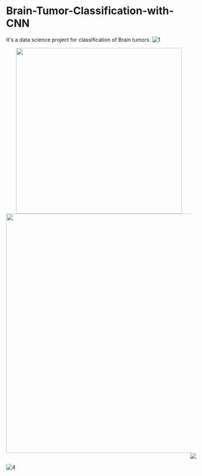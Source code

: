 
# Brain-Tumor-Classification-with-CNN
It's a data science project for classification of Brain tumors.
![1](https://user-images.githubusercontent.com/72142708/227737828-013e9545-f7eb-40e7-acb1-fb715863398a.jpg)

<div align="center" style="display: flex; justify-content: center;">
<img src="https://user-images.githubusercontent.com/72142708/227737833-50f55f19-a710-4596-b873-7c3e072839fc.jpg" width="450" style="margin: auto;display: block;">
</div>

<div align="center" style="display: flex; justify-content: center;">
<img src="https://user-images.githubusercontent.com/72142708/227737836-abd87ead-e331-4630-85e8-1856ecd42f92.jpg" width="650" style="margin: auto;">
</div>

<div align="left" style="margin: auto auto auto 500px;">
  <img src="https://user-images.githubusercontent.com/72142708/227737843-21401171-a857-4725-b709-212a0461bd64.jpg" style="display: inline-block;  max-width: 200px">
</div>


![4](https://user-images.githubusercontent.com/72142708/227737848-e526088e-a6b1-4ce1-8296-07c4fac98cb3.jpg)
